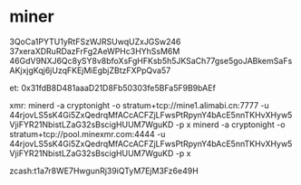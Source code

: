 # miner
3QoCa1PYTU1yRtFSzWJRSUwqUZxJGSw246
37xeraXDRuRDazFrFg2AeWPHc3HYhSsM6M
46GdV9NXJ6Qc8ySY8v8bfoXsFgHFKsb5h5JKSaCh77gse5goJABkemSaFsAKjxjgKqj6jUzqFKEjMiEgbjZBtzFXPpQva57

et:
0x31fdB8D481aaaD21D8Fb50303fe5BFa5F9B9bAEf

xmr:
minerd -a cryptonight -o stratum+tcp://mine1.alimabi.cn:7777 -u 44rjovLS5sK4Gi5ZxQedrqMfACcACFZjLFwsPtRpynY4bAcE5nnTKHvXHyw5VjiFYR21NbistLZaG32sBscigHUUM7WguKD -p x
minerd -a cryptonight -o stratum+tcp://pool.minexmr.com:4444 -u 44rjovLS5sK4Gi5ZxQedrqMfACcACFZjLFwsPtRpynY4bAcE5nnTKHvXHyw5VjiFYR21NbistLZaG32sBscigHUUM7WguKD -p x

zcash:t1a7r8WE7HwgunRj39iQTyM7EjM3Fz6e49H
